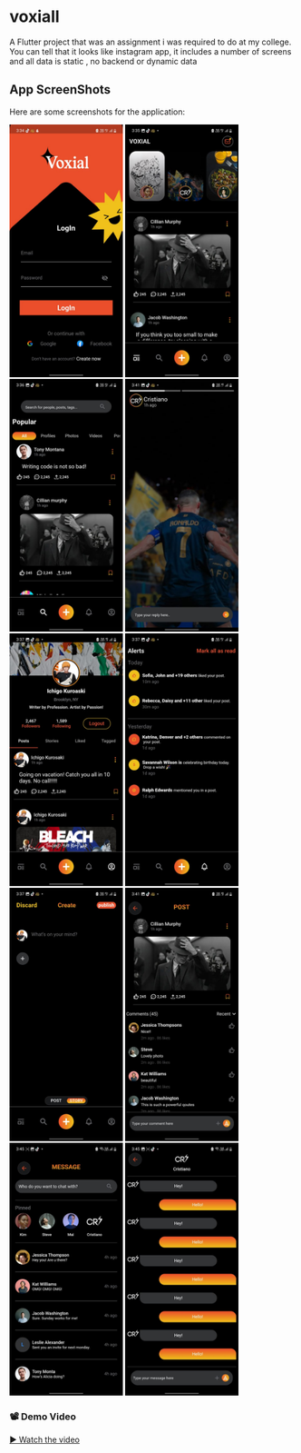 # voxiall

A Flutter project that was an assignment i was required to do at my college. You can tell that it looks like instagram app, it includes a number of screens and all data is static , no backend or dynamic data

## App ScreenShots

Here are some screenshots for the application:

<p>
<img src="assets/screenShots/v1.jpg"  width="200">
<img src="assets/screenShots/v2.jpg"  width="200">
<img src="assets/screenShots/v3.jpg"  width="200">
<img src="assets/screenShots/v4.jpg"  width="200">
<img src="assets/screenShots/v5.jpg"  width="200">
<img src="assets/screenShots/v6.jpg"  width="200">
<img src="assets/screenShots/v7.jpg"  width="200">
<img src="assets/screenShots/v8.jpg"  width="200">
<img src="assets/screenShots/v9.jpg"  width="200">
<img src="assets/screenShots/v10.jpg" width="200">
</p>

### 📽️ Demo Video

[▶️ Watch the video](https://drive.google.com/file/d/1dJe2GeB_75557axh-BE5MTdO5pP8yDDd/view?usp=drive_link)